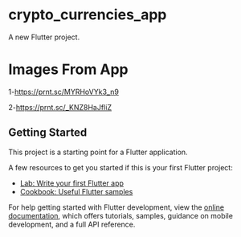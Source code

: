 # crypto_currencies_app

A new Flutter project.

# Images From App

1-https://prnt.sc/MYRHoVYk3_n9

2-https://prnt.sc/_KNZ8HaJfIiZ

## Getting Started

This project is a starting point for a Flutter application.

A few resources to get you started if this is your first Flutter project:

- [Lab: Write your first Flutter app](https://docs.flutter.dev/get-started/codelab)
- [Cookbook: Useful Flutter samples](https://docs.flutter.dev/cookbook)

For help getting started with Flutter development, view the
[online documentation](https://docs.flutter.dev/), which offers tutorials,
samples, guidance on mobile development, and a full API reference.
